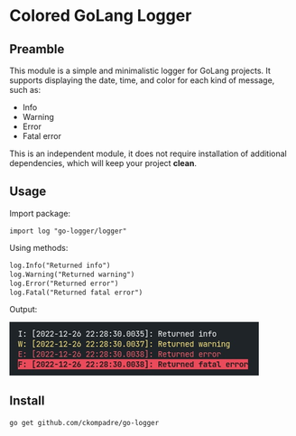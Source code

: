 Colored GoLang Logger
========================
Preamble
------------------------
This module is a simple and minimalistic logger for GoLang projects.
It supports displaying the date, time, and color for each kind of message, such as:

* Info
* Warning
* Error
* Fatal error

This is an independent module, it does not require installation of additional dependencies, which will keep your project **clean**.

Usage
-----------------------
Import package:

    import log "go-logger/logger"

Using methods:

    log.Info("Returned info")
	log.Warning("Returned warning")
	log.Error("Returned error")
	log.Fatal("Returned fatal error")

Output:

![](image/output.jpg)

Install
-----------------------

    go get github.com/ckompadre/go-logger